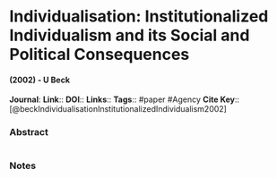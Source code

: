 # Individualisation: Institutionalized Individualism and its Social and Political Consequences
#### (2002) - U Beck
**Journal**: 
**Link**:: 
**DOI**:: 
**Links**:: 
**Tags**:: #paper #Agency 
**Cite Key**:: [@beckIndividualisationInstitutionalizedIndividualism2002]

### Abstract

```

```

### Notes

